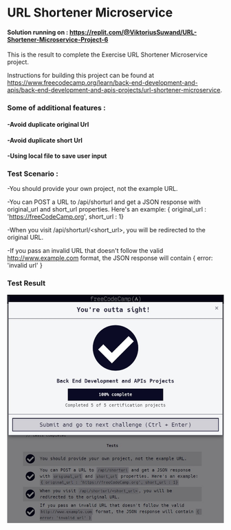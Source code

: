 # URL Shortener Microservice
#### Solution running on : https://replit.com/@ViktoriusSuwand/URL-Shortener-Microservice-Project-6

This is the result to complete the Exercise URL Shortener Microservice project.

Instructions for building this project can be found at
https://www.freecodecamp.org/learn/back-end-development-and-apis/back-end-development-and-apis-projects/url-shortener-microservice.


###  Some of additional features :
#### -Avoid duplicate original Url
#### -Avoid duplicate short Url
#### -Using local file to save user input

### Test Scenario :
-You should provide your own project, not the example URL.

-You can POST a URL to /api/shorturl and get a JSON response with original_url and short_url properties. Here's an example: { original_url : 'https://freeCodeCamp.org', short_url : 1}

-When you visit /api/shorturl/<short_url>, you will be redirected to the original URL.

-If you pass an invalid URL that doesn't follow the valid http://www.example.com format, the JSON response will contain { error: 'invalid url' }

### Test Result
![complete](complete.jpg)
